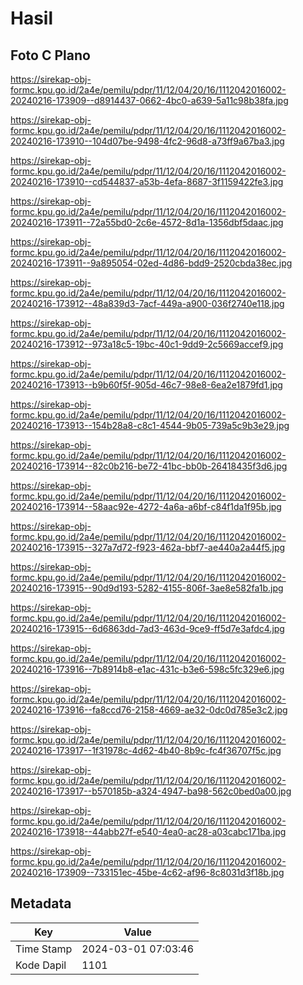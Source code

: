# Hasil

## Foto C Plano

https://sirekap-obj-formc.kpu.go.id/2a4e/pemilu/pdpr/11/12/04/20/16/1112042016002-20240216-173909--d8914437-0662-4bc0-a639-5a11c98b38fa.jpg

https://sirekap-obj-formc.kpu.go.id/2a4e/pemilu/pdpr/11/12/04/20/16/1112042016002-20240216-173910--104d07be-9498-4fc2-96d8-a73ff9a67ba3.jpg

https://sirekap-obj-formc.kpu.go.id/2a4e/pemilu/pdpr/11/12/04/20/16/1112042016002-20240216-173910--cd544837-a53b-4efa-8687-3f1159422fe3.jpg

https://sirekap-obj-formc.kpu.go.id/2a4e/pemilu/pdpr/11/12/04/20/16/1112042016002-20240216-173911--72a55bd0-2c6e-4572-8d1a-1356dbf5daac.jpg

https://sirekap-obj-formc.kpu.go.id/2a4e/pemilu/pdpr/11/12/04/20/16/1112042016002-20240216-173911--9a895054-02ed-4d86-bdd9-2520cbda38ec.jpg

https://sirekap-obj-formc.kpu.go.id/2a4e/pemilu/pdpr/11/12/04/20/16/1112042016002-20240216-173912--48a839d3-7acf-449a-a900-036f2740e118.jpg

https://sirekap-obj-formc.kpu.go.id/2a4e/pemilu/pdpr/11/12/04/20/16/1112042016002-20240216-173912--973a18c5-19bc-40c1-9dd9-2c5669accef9.jpg

https://sirekap-obj-formc.kpu.go.id/2a4e/pemilu/pdpr/11/12/04/20/16/1112042016002-20240216-173913--b9b60f5f-905d-46c7-98e8-6ea2e1879fd1.jpg

https://sirekap-obj-formc.kpu.go.id/2a4e/pemilu/pdpr/11/12/04/20/16/1112042016002-20240216-173913--154b28a8-c8c1-4544-9b05-739a5c9b3e29.jpg

https://sirekap-obj-formc.kpu.go.id/2a4e/pemilu/pdpr/11/12/04/20/16/1112042016002-20240216-173914--82c0b216-be72-41bc-bb0b-26418435f3d6.jpg

https://sirekap-obj-formc.kpu.go.id/2a4e/pemilu/pdpr/11/12/04/20/16/1112042016002-20240216-173914--58aac92e-4272-4a6a-a6bf-c84f1da1f95b.jpg

https://sirekap-obj-formc.kpu.go.id/2a4e/pemilu/pdpr/11/12/04/20/16/1112042016002-20240216-173915--327a7d72-f923-462a-bbf7-ae440a2a44f5.jpg

https://sirekap-obj-formc.kpu.go.id/2a4e/pemilu/pdpr/11/12/04/20/16/1112042016002-20240216-173915--90d9d193-5282-4155-806f-3ae8e582fa1b.jpg

https://sirekap-obj-formc.kpu.go.id/2a4e/pemilu/pdpr/11/12/04/20/16/1112042016002-20240216-173915--6d6863dd-7ad3-463d-9ce9-ff5d7e3afdc4.jpg

https://sirekap-obj-formc.kpu.go.id/2a4e/pemilu/pdpr/11/12/04/20/16/1112042016002-20240216-173916--7b8914b8-e1ac-431c-b3e6-598c5fc329e6.jpg

https://sirekap-obj-formc.kpu.go.id/2a4e/pemilu/pdpr/11/12/04/20/16/1112042016002-20240216-173916--fa8ccd76-2158-4669-ae32-0dc0d785e3c2.jpg

https://sirekap-obj-formc.kpu.go.id/2a4e/pemilu/pdpr/11/12/04/20/16/1112042016002-20240216-173917--1f31978c-4d62-4b40-8b9c-fc4f36707f5c.jpg

https://sirekap-obj-formc.kpu.go.id/2a4e/pemilu/pdpr/11/12/04/20/16/1112042016002-20240216-173917--b570185b-a324-4947-ba98-562c0bed0a00.jpg

https://sirekap-obj-formc.kpu.go.id/2a4e/pemilu/pdpr/11/12/04/20/16/1112042016002-20240216-173918--44abb27f-e540-4ea0-ac28-a03cabc171ba.jpg

https://sirekap-obj-formc.kpu.go.id/2a4e/pemilu/pdpr/11/12/04/20/16/1112042016002-20240216-173909--733151ec-45be-4c62-af96-8c8031d3f18b.jpg


## Metadata

| Key        | Value               |
| ---------- | ------------------- |
| Time Stamp | 2024-03-01 07:03:46 |
| Kode Dapil | 1101                |



